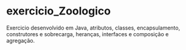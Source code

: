 # exercicio_Zoologico
Exercicio desenvolvido em Java, atributos, classes, encapsulamento, construtores e sobrecarga, heranças, interfaces e composição e agregação.
